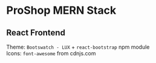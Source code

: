 # ProShop MERN Stack

## React Frontend

Theme: `Bootswatch - LUX` + `react-bootstrap` npm module  
Icons: `font-awesome` from cdnjs.com
